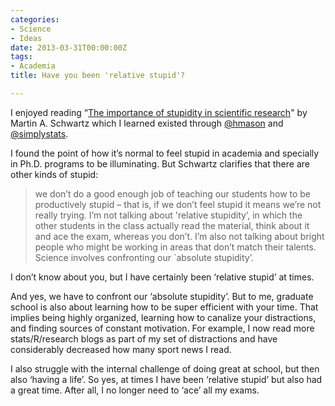 ```yaml
---
categories:
- Science
- Ideas
date: 2013-03-31T00:00:00Z
tags:
- Academia
title: Have you been 'relative stupid'?

---
```


<p>I enjoyed reading &#8220;<a href="http://jcs.biologists.org/content/121/11/1771.full">The importance of stupidity in scientific research</a>" by Martin A. Schwartz which I learned existed through <a href="https://twitter.com/hmason">@hmason</a> and <a href="https://twitter.com/simplystats">@simplystats</a>. </p>
<p>I found the point of how it&#8217;s normal to feel stupid in academia and specially in Ph.D. programs to be illuminating. But Schwartz clarifies that there are other kinds of stupid:</p>

> <p>we don&#8217;t do a good enough job of teaching our students how to be productively stupid – that is, if we don&#8217;t feel stupid it means we&#8217;re not really trying. I&#8217;m not talking about 'relative stupidity&#8217;, in which the other students in the class actually read the material, think about it and ace the exam, whereas you don&#8217;t. I&#8217;m also not talking about bright people who might be working in areas that don&#8217;t match their talents. Science involves confronting our `absolute stupidity&#8217;. </p>
<p>I don&#8217;t know about you, but I have certainly been &#8216;relative stupid&#8217; at times. </p>
<p>And yes, we have to confront our &#8216;absolute stupidity&#8217;. But to me, graduate school is also about learning how to be super efficient with your time. That implies being highly organized, learning how to canalize your distractions, and finding sources of constant motivation. For example, I now read more stats/R/research blogs as part of my set of distractions and have considerably decreased how many sport news I read. </p>
<p>I also struggle with the internal challenge of doing great at school, but then also &#8216;having a life&#8217;. So yes, at times I have been &#8216;relative stupid&#8217; but also had a great time. After all, I no longer need to &#8216;ace&#8217; all my exams.</p>
